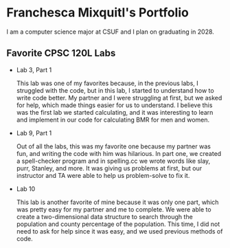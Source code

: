 
# Franchesca Mixquitl's Portfolio

I am a computer science major at CSUF and I plan on graduating in 2028.

## Favorite CPSC 120L Labs

* Lab 3, Part 1

    This lab was one of my favorites because, in the previous labs, I struggled with the code, but in this lab, I started to understand how to write code better. My partner and I were struggling at first, but we asked for help, which made things easier for us to understand. I believe this was the first lab we started calculating, and it was interesting to learn and implement in our code for calculating BMR for men and women.  

* Lab 9, Part 1

    Out of all the labs, this was my favorite one because my partner was fun, and writing the code with him was hilarious. In part one, we created a spell-checker program and in spelling.cc we wrote words like slay, purr, Stanley, and more. It was giving us problems at first, but our instructor and TA were able to help us problem-solve to fix it.

* Lab 10​

    This lab is another favorite of mine because it was only one part, which was pretty easy for my partner and me to complete. We were able to create a two-dimensional data structure to search through the population and county percentage of the population. This time, I did not need to ask for help since it was easy, and we used previous methods of code. 
